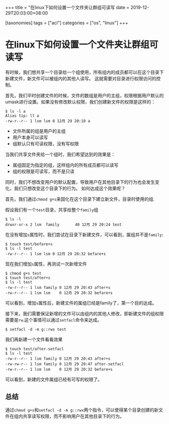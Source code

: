 
+++
title = "在linux下如何设置一个文件夹让群组可读写
date = 2019-12-29T20:03:00+08:00

[taxonomies]
tags = ["acl"]
categories = ["os", "linux"]
+++

# 在linux下如何设置一个文件夹让群组可读写

有时候，我们想共享一个目录给一个组使用，所有组内的成员都可以在这个目录下新建文件，新文件可以被组内的其他人读写。
这就需要对目录进行权限访问的控制。

首先，我们平时创建文件的时候，文件的数组是用户的主组，权限根据用户默认的umask进行设置。如果没有修改默认权限，我们创建新文件的权限是这样的：

```
$ ls -l a
Alias tip: ll a
-rw-r--r-- 1 lsm lsm 0 12月 29 20:10 a
```

* 文件所属的组是用户的主组
* 用户本身可以读写
* 组默认只有可读权限，没有写权限

当我们共享文件夹给一个组时，我们希望达到的效果是：

* 属组固定为指定的组，这样组内的所有成员都可以读写
* 组的权限是可读写，而不是只读

同时，我们不想改变用户的默认配置，导致用户在其他目录下的行为也会发生变化，我们只想改变这个目录下的行为。
如何达成这个效果呢？

首先，我们通过`chmod g+s`来固化在这个目录下建立新文件，目录时使用的组.

假设我们有一个`test`目录，共享给整个`family`组

```
$ ls -l
drwxr-xr-x 2 lsm  family       40 12月 29 20:24 test
```

在没有增加`s`属性时，我们尝试在目录下新建文件，可以看到，属组并不是`family`:

```
$ touch test/befare+s
$ ls -l test
-rw-r--r-- 1 lsm lsm 0 12月 29 20:32 befare+s
```

现在我们增加`s`属性，再测试一次新增文件

```
$ chmod g+s test
$ touch test/after+s
$ ls -l test
-rw-r--r-- 1 lsm family 0 12月 29 20:43 after+s
-rw-r--r-- 1 lsm lsm    0 12月 29 20:32 befare+s
```

可以看到，增加`s`属性后，新建文件的属组已经是family了，第一个目的达成。

接下来，我们需要保证新增的文件可以由组内的其他人修改，即新建文件的组权限需要是`rw`.这个事情可以通过`setfacl`命令来达成。

```
$ setfacl -d -m g::rwx test
```

我们再新建一个文件看看效果

```
$ touch test/after-setfacl
$ ls -l test
-rw-r--r-- 1 lsm family 0 12月 29 20:43 after+s
-rw-rw-r-- 1 lsm family 0 12月 29 20:47 after-setfacl
-rw-r--r-- 1 lsm lsm    0 12月 29 20:32 befare+s
```

可以看到，新建的文件属组已经有可写的权限了。

## 总结

通过`chmod g+s`和`setfacl -d -m g::rwx`两个指令，可以使得某个目录创建的新文件在组内共享读写权限，而不影响用户在其他目录下的行为。
